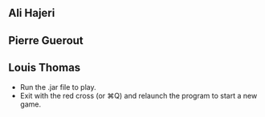 ## Ali Hajeri
## Pierre Guerout
## Louis Thomas

* Run the .jar file to play.
* Exit with the red cross (or ⌘Q) and relaunch the program to start a new game.
